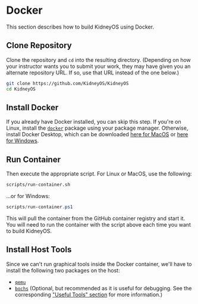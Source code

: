 # Docker

This section describes how to build KidneyOS using Docker.

<!-- [> clone](clone.md) -->
<!-- BEGIN mdsh -->
## Clone Repository

Clone the repository and `cd` into the resulting directory. (Depending on how your instructor wants you to submit your work, they may have given you an alternate repository URL. If so, use that URL instead of the one below.)

```sh
git clone https://github.com/KidneyOS/KidneyOS
cd KidneyOS
```

<!-- TODO: Provide instructions for checking out the appropriate branch for once we have stable, tagged versions. -->
<!-- END mdsh -->

## Install Docker

If you already have Docker installed, you can skip this step. If you're on Linux, install the [`docker`](https://repology.org/project/docker/versions) package using your package manager. Otherwise, install Docker Desktop, which can be downloaded [here for MacOS](https://docs.docker.com/desktop/install/mac-install/) or [here for Windows](https://docs.docker.com/desktop/install/windows-install/).

## Run Container

Then execute the appropriate script. For Linux or MacOS, use the following:

```sh
scripts/run-container.sh
```

...or for Windows:

```powershell
scripts/run-container.ps1
```

<!-- TODO: implement the powershell script. -->

<!-- TODO: actually push the container to the GitHub container registry. -->

<!-- TODO: support some way of handling different container versions for once there are multiple releases. -->

This will pull the container from the GitHub container registry and start it. You will need to run the container with the script above each time you want to build KidneyOS.

## Install Host Tools

Since we can't run graphical tools inside the Docker container, we'll have to install the following two packages on the host:

- [`qemu`](https://repology.org/project/qemu/versions)
- [`bochs`](https://repology.org/project/bochs/versions) (Optional, but recommended as it is useful for debugging. See the corresponding ["Useful Tools" section](../useful-tools.md#bochs) for more information.)
